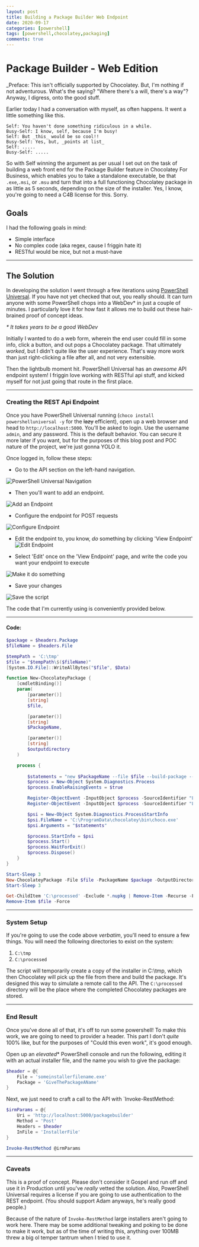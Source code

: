 ```yaml
---
layout: post
title: Building a Package Builder Web Endpoint
date: 2020-09-17
categories: [powershell]
tags: [powershell,chocolatey,packaging]
comments: true
---
```


# Package Builder - Web Edition

_Preface: This isn't officially supported by Chocolatey. But, I'm nothing if not adventurous. What's the saying? "Where there's a will, there's a way"? Anyway, I digress, onto the good stuff.

Earlier today I had a conversation with myself, as often happens. It went a little something like this.

```text
Self: You haven't done something ridiculous in a while.
Busy-Self: I know, self, because I'm busy!
Self: But _this_ would be so cool!!
Busy-Self: Yes, but, _points at list_
Self: .....
Busy-Self: .....
```

So with Self winning the argument as per usual I set out on the task of building a web front end for the Package Builder feature in Chocolatey For Business, which enables you to take a standalone executable, be that `.exe`,`.msi`, or `.msu` and turn that into a full functioning Chocolatey package in as little as 5 seconds, depending on the size of the installer. Yes, I know, you're going to need a C4B license for this. Sorry.

## Goals

I had the following goals in mind:

- Simple interface
- No complex code (aka regex, cause I friggin hate it)
- RESTful would be nice, but not a must-have

---

## The Solution

In developing the solution I went through a few iterations using [PowerShell Universal](https://ironmansoftware.com/powershell-universal/). If you have not yet checked that out, you really should. It can turn anyone with some PowerShell chops into a WebDev* in just a couple of minutes. I particularly love it for how fast it allows me to build out these hair-brained proof of concept ideas.

_* It takes years to be a good WebDev_

Initially I wanted to do a web form, wherein the end user could fill in some info, click a button, and out pops a Chocolatey package. That ultimately _worked_, but I didn't quite like the user experience. That's way more work than just right-clicking a file after all, and not very extensible.

Then the lightbulb moment hit. PowerShell Universal has an _awesome_ API endpoint system! I friggin love working with RESTful api stuff, and kicked myself for not just going that route in the first place.

---

### Creating the REST Api Endpoint

Once you have PowerShell Universal running (`choco install powershelluniversal -y` for the ~~lazy~~ efficient), open up a web browser and head to `http://localhost:5000`. You'll be asked to login. Use the username `admin`, and any password. This is the default behavior. You can secure it more later if you want, but for the purposes of this blog post and POC nature of the project, we're just gonna YOLO it.

Once logged in, follow these steps:

- Go to the API section on the left-hand navigation. 

![PowerShell Universal Navigation](/images/PBWUI/navbar.png)

- Then you'll want to add an endpoint.

![Add an Endpoint](/images/PBWUI/AddEndpoint.png)

- Configure the endpoint for POST requests

![Configure Endpoint](/images/PBWUI/ConfigureEndpoint.png)

- Edit the endpoint to, you know, _do_ something by clicking 'View Endpoint'
![Edit Endpoint](/images/PBWUI/ViewEndpoint.png)

- Select 'Edit' once on the 'View Endpoint' page, and write the code you want your endpoint to execute

![Make it do something](/images/PBWUI/EditScript.png)

- Save your changes

![Save the script](/images/PBWUI/SaveScript.png)

The code that I'm currently using is conveniently provided below.

---

#### Code: 


```powershell
$package = $headers.Package
$fileName = $headers.File

$tempPath = 'C:\tmp'
$file = "$tempPath\$($fileName)"
[System.IO.File]::WriteAllBytes("$file", $Data)

function New-ChocolateyPackage {
    [cmdletBinding()]
    param(
        [parameter()]
        [string]
        $file,

        [parameter()]
        [string]
        $PackageName,

        [parameter()]
        [string]
        $outputdirectory
    )

    process {
                
        $statements = "new $PackageName --file $file --build-package --output-directory $OutputDirectory"
        $process = New-Object System.Diagnostics.Process
        $process.EnableRaisingEvents = $true

        Register-ObjectEvent -InputObject $process -SourceIdentifier "LogOutput_ChocolateyProc" -EventName OutputDataReceived -Action $writeOutput | Out-Null
        Register-ObjectEvent -InputObject $process -SourceIdentifier "LogErrors_ChocolateyProc" -EventName ErrorDataReceived -Action  $writeError | Out-Null

        $psi = New-Object System.Diagnostics.ProcessStartInfo
        $psi.FileName = 'C:\ProgramData\chocolatey\bin\choco.exe'
        $psi.Arguments = "$statements"

        $process.StartInfo = $psi
        $process.Start()
        $process.WaitForExit()
        $process.Dispose()
    }
}

Start-Sleep 3
New-ChocolateyPackage -File $file -PackageName $package -OutputDirectory C:\processed
Start-Sleep 3

Get-ChildItem 'C:\processed' -Exclude *.nupkg | Remove-Item -Recurse -Force
Remove-Item $file -Force
```

---

### System Setup

If you're going to use the code above _verbatim_, you'll need to ensure a few things. You will need the following directories to exist on the system:

1. `C:\tmp`
2. `C:\processed`

The script will temporarily create a copy of the installer in C:\tmp, which then Chocolatey will pick up the file from there and build the package. It's designed this way to simulate a remote call to the API. The `C:\processed` directory will be the place where the completed Chocolatey packages are stored.

---

### End Result

Once you've done all of that, it's off to run some powershell! To make this work, we are going to need to provider a header. This part I don't _quite_ 100% like, but for the purposes of "Could this even work", it's good enough.

Open up an _elevated_* PowerShell console and run the following, editing it with an actual installer file, and the name you wish to give the package:

```powershell
$header = @{
    File = 'someinstallerfilename.exe'
    Package = 'GiveThePackageAName'
}
```

Next, we just need to craft a call to the API with `Invoke-RestMethod:

```powershell
$irmParams = @{
    Uri = 'http://localhost:5000/packagebuilder'
    Method = 'Post'
    Headers = $header
    InFile = 'InstallerFile'
}

Invoke-RestMethod @irmParams
```

---

### Caveats

This is a proof of concept. Please don't consider it Gospel and run off and use it in Production until you've _really_ vetted the solution. Also, PowerShell Universal requires a license if you are going to use authentication to the REST endpoint. (You should support Adam anyways, he's really good people.)

Because of the nature of `Invoke-RestMethod` large installers aren't going to work here. There may be some additional tweaking and poking to be done to make it work, but as of the time of writing this, anything over 100MB threw a big ol temper tantrum when I tried to use it.